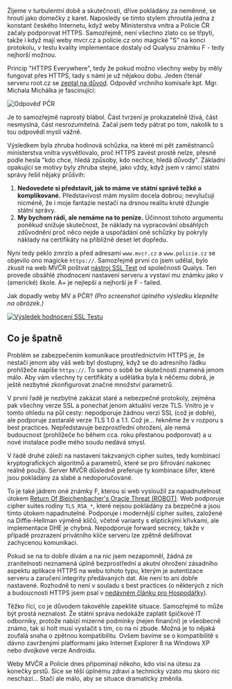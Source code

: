 <!-- dcterms:title = Zázraky se dějí -->
<!-- dcterms:abstract = Žijeme v turbulentní době a skutečnosti, dříve pokládány za neměnné, se hroutí jako domečky z karet. Naposledy se tímto stylem zhroutila jedna z konstant českého Internetu, když weby Ministerstva vnitra a Policie ČR začaly podporovat HTTPS. Samozřejmě, není všechno zlato co se třpytí, takže i když mají weby mvcr.cz a policie.cz ono magické "S" na konci protokolu, v testu kvality implementace dostaly od Qualysu známku F - tedy nejhorší možnou. -->
<!-- dcterms:creator = Michal Altair Valášek -->
<!-- x4w:pictureUrl = /perex-pictures/20181105-zazraky-se-deji.png -->
<!-- x4w:pictureWidth = 150 -->
<!-- x4w:pictureHeight = 150 -->
<!-- x4w:category = Bezpečnost -->
<!-- dcterms:date = 2018-11-05T12:00:00 -->

Žijeme v turbulentní době a skutečnosti, dříve pokládány za neměnné, se hroutí jako domečky z karet. Naposledy se tímto stylem zhroutila jedna z konstant českého Internetu, když weby Ministerstva vnitra a Policie ČR začaly podporovat HTTPS. Samozřejmě, není všechno zlato co se třpytí, takže i když mají weby mvcr.cz a policie.cz ono magické "S" na konci protokolu, v testu kvality implementace dostaly od Qualysu známku F - tedy nejhorší možnou.

Princip "HTTPS Everywhere", tedy že pokud možno všechny weby by měly fungovat přes HTTPS, tady s námi je už nějakou dobu. Jeden čtenář serveru root.cz se [zeptal na důvod](https://www.root.cz/zpravicky/proc-nema-policie-ceske-repubiky-na-webu-https/). Odpověď vrchního komisaře kpt. Mgr. Michala Michálka je fascinující:

![Odpověď PČR](https://www.cdn.altairis.cz/Blog/2018/20181105-pcr-odpoved.jpg)

Je to samozřejmě naprostý blábol. Část tvrzení je prokazatelně lživá, část nesmyslná, část nesrozumitelná. Začal jsem tedy pátrat po tom, nakolik to s tou odpovědí myslí vážně.

Výsledkem byla zhruba hodinová schůzka, na které mi pět zaměstnanců ministerstva vnitra vysvětlovalo, proč HTTPS zavést prostě nelze, přesně podle hesla "kdo chce, hledá způsoby, kdo nechce, hledá důvody". Základní opakující se motivy byly zhruba stejné, jako vždy, když jsem v rámci státní správy řešil nějaký průšvih:

1. **Nedovedete si představit, jak to máme ve státní správě težké a komplikované.** Představivost mám myslím docela dobrou; nevylučuji nicméně, že i moje fantazie nestačí na drsnou realitu kruté džungle státní správy.
1. **My bychom rádi, ale nemáme na to peníze.** Účinnost tohoto argumentu poněkud snižuje skutečnost, že náklady na vypracování obsáhlých zdůvodnění proč něco nejde a uspořádání oné schůzky by pokryly náklady na certifikáty na přibližně deset let dopředu.

Nyní tedy peklo zmrzlo a před adresami `www.mvcr.cz` a `www.policie.cz` se objevilo ono magické `https://`. Samozřejmě první co jsem udělal, bylo zkusit na web MVČR poštvat [nástroj SSL Test](https://www.ssllabs.com/ssltest/analyze.html?d=www.mvcr.cz) od společnosti Qualys. Ten provede obsáhlé zhodnocení nastavení serveru a vystaví mu známku jako v (americké) škole. A+ je nejlepší a nejhorší je F - failed.

Jak dopadly weby MV a PČR? _(Pro screenshot úplného výsledku klepněte na obrázek.)_

[![Výsledek hodnocení SSL Testu](https://www.cdn.altairis.cz/Blog/2018/20181105-ssltest-mvcr-small.png)](https://www.cdn.altairis.cz/Blog/2018/20181105-ssltest-mvcr-full.png)

## Co je špatně

Problém se zabezpečením komunikace prostřednictvím HTTPS je, že nestačí jenom aby váš web byl dostupný, když se do adresního řádku prohlížeče napíše `https://`. To samo o sobě be skutečnosti znamená jenom málo. Aby vám všechny ty certifikáty a udělátka byla k něčemu dobrá, je ještě nezbytné zkonfigurovat značné množství parametrů.

V první řadě je nezbytné zakázat staré a nebezpečné protokoly, zejména pak všechny verze SSL a ponechat jenom aktuální verze TLS. Vnitro je v tomto ohledu na půl cesty: nepodporuje žádnou verzi SSL (což je dobře), ale podporuje zastaralé verze TLS 1.0 a 1.1. Což je... řekněme že v rozporu s best practices. Nepředstavuje bezprostřední ohrožení, ale nemá budoucnost (prohlížeče ho během cca. roku přestanou podporovat) a u nové instalace podle mého soudu nedává smysl.

V řadě druhé záleží na nastavení takzvaných cipher suites, tedy kombinací kryptografických algoritmů a parametrů, které se pro šifrování nakonec reálně použijí. Server MVČR důsledně preferuje ty kombinace šifer, které jsou pokládány za slabé a nedoporučované. 

To je také jádrem oné známky F, kterou si web vysloužil za napadnutelnost útokem [Return Of Bleichenbacher's Oracle Threat (ROBOT)](https://robotattack.org/). Web podporuje cipher suites rodiny `TLS_RSA_*`, které nejsou pokládány za bezpečné a jsou tímto útokem napadnutelné. Podporuje i modernější cipher suites, založené na Diffie-Hellman výměně klíčů, včetně varianty s eliptickými křivkami, ale implementace DHE je chybná. Nepodporuje forward secrecy, takže v případě prozrazení privátního klíče serveru lze zpětně dešifrovat zachycenou komunikaci.

Pokud se na to dobře dívám a na nic jsem nezapomněl, žádná ze zranitelností neznamená úplně bezprostřední a akutní ohrožení zásadního aspektu aplikace HTTPS na webu tohoto typu, kterým je autentizace serveru a zaručení integrity předávaných dat. Ale není to ani dobře nastavené. Rozhodně to není v souladu s best practices (o některých z nich a budoucnosti HTTPS jsem psal v [nedávném článku pro Hospodářky](https://tech.ihned.cz/c7-66303170-psms7-0b5ed1a1a1ded3c)).

Těžko říci, co je důvodem takovéhle zapeklité situace. Samozřejmě to může být prostá neznalost. Že státní správa nedokáže zaplatit špičkové IT odborníky, protože nabízí mizerné podmínky (nejen finanční) je všeobecně známo, tak si holt musí vystačit s tím, co na ni zbude. Možná je to nějaká zoufalá snaha o zpětnou kompatibilitu. Ovšem bavíme se o kompatibilitě s dávno zavrženými platformami jako Internet Explorer 8 na Windows XP nebo dvojkové verze Androidu.

Weby MVČR a Policie dnes připomínají někoho, kdo visí na útesu za konečky prstů. Sice se těší úplnému zdraví a technicky vzato mu skoro nic neschází... Stačí ale málo, aby se situace dramaticky změnila.